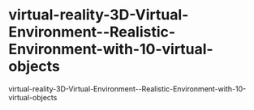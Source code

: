 # virtual-reality-3D-Virtual-Environment--Realistic-Environment-with-10-virtual-objects
virtual-reality-3D-Virtual-Environment--Realistic-Environment-with-10-virtual-objects
